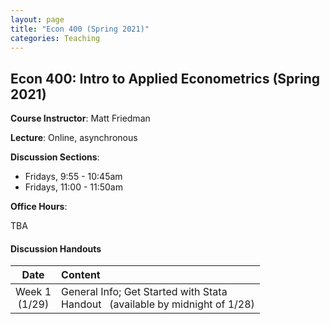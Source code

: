 ```yaml
---
layout: page
title: "Econ 400 (Spring 2021)"
categories: Teaching
---
```


## Econ 400: Intro to Applied Econometrics (Spring 2021)

**Course Instructor**: Matt Friedman

**Lecture**: Online, asynchronous

**Discussion Sections**:

* Fridays, 9:55 - 10:45am
* Fridays, 11:00 - 11:50am

**Office Hours**:

TBA

#### Discussion Handouts

|     Date    |                     Content                     |
|:-----------:|	:---------------------------------------------- |
| Week 1 <br> (1/29) | General Info; Get Started with Stata <br> Handout &nbsp; (available by midnight of 1/28) |